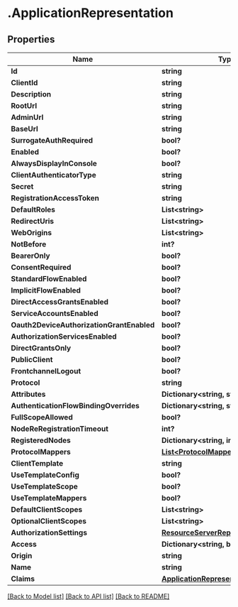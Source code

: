 # .ApplicationRepresentation
## Properties

Name | Type | Description | Notes
------------ | ------------- | ------------- | -------------
**Id** | **string** |  | [optional] 
**ClientId** | **string** |  | [optional] 
**Description** | **string** |  | [optional] 
**RootUrl** | **string** |  | [optional] 
**AdminUrl** | **string** |  | [optional] 
**BaseUrl** | **string** |  | [optional] 
**SurrogateAuthRequired** | **bool?** |  | [optional] 
**Enabled** | **bool?** |  | [optional] 
**AlwaysDisplayInConsole** | **bool?** |  | [optional] 
**ClientAuthenticatorType** | **string** |  | [optional] 
**Secret** | **string** |  | [optional] 
**RegistrationAccessToken** | **string** |  | [optional] 
**DefaultRoles** | **List&lt;string&gt;** |  | [optional] 
**RedirectUris** | **List&lt;string&gt;** |  | [optional] 
**WebOrigins** | **List&lt;string&gt;** |  | [optional] 
**NotBefore** | **int?** |  | [optional] 
**BearerOnly** | **bool?** |  | [optional] 
**ConsentRequired** | **bool?** |  | [optional] 
**StandardFlowEnabled** | **bool?** |  | [optional] 
**ImplicitFlowEnabled** | **bool?** |  | [optional] 
**DirectAccessGrantsEnabled** | **bool?** |  | [optional] 
**ServiceAccountsEnabled** | **bool?** |  | [optional] 
**Oauth2DeviceAuthorizationGrantEnabled** | **bool?** |  | [optional] 
**AuthorizationServicesEnabled** | **bool?** |  | [optional] 
**DirectGrantsOnly** | **bool?** |  | [optional] 
**PublicClient** | **bool?** |  | [optional] 
**FrontchannelLogout** | **bool?** |  | [optional] 
**Protocol** | **string** |  | [optional] 
**Attributes** | **Dictionary&lt;string, string&gt;** |  | [optional] 
**AuthenticationFlowBindingOverrides** | **Dictionary&lt;string, string&gt;** |  | [optional] 
**FullScopeAllowed** | **bool?** |  | [optional] 
**NodeReRegistrationTimeout** | **int?** |  | [optional] 
**RegisteredNodes** | **Dictionary&lt;string, int?&gt;** |  | [optional] 
**ProtocolMappers** | [**List&lt;ProtocolMapperRepresentation&gt;**](ProtocolMapperRepresentation.md) |  | [optional] 
**ClientTemplate** | **string** |  | [optional] 
**UseTemplateConfig** | **bool?** |  | [optional] 
**UseTemplateScope** | **bool?** |  | [optional] 
**UseTemplateMappers** | **bool?** |  | [optional] 
**DefaultClientScopes** | **List&lt;string&gt;** |  | [optional] 
**OptionalClientScopes** | **List&lt;string&gt;** |  | [optional] 
**AuthorizationSettings** | [**ResourceServerRepresentation**](ResourceServerRepresentation.md) |  | [optional] 
**Access** | **Dictionary&lt;string, bool?&gt;** |  | [optional] 
**Origin** | **string** |  | [optional] 
**Name** | **string** |  | [optional] 
**Claims** | [**ApplicationRepresentationClaims**](ApplicationRepresentationClaims.md) |  | [optional] 

[[Back to Model list]](../README.md#documentation-for-models) [[Back to API list]](../README.md#documentation-for-api-endpoints) [[Back to README]](../README.md)

